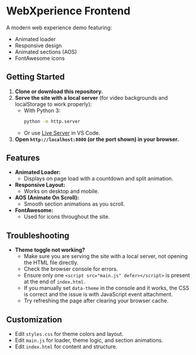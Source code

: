 # WebXperience Frontend

A modern web experience demo featuring:

- Animated loader
- Responsive design
- Animated sections (AOS)
- FontAwesome icons

## Getting Started

1. **Clone or download this repository.**
2. **Serve the site with a local server** (for video backgrounds and localStorage to work properly):
   - With Python 3:
     ```sh
     python -m http.server
     ```
   - Or use [Live Server](https://marketplace.visualstudio.com/items?itemName=ritwickdey.LiveServer) in VS Code.
3. **Open `http://localhost:8000` (or the port shown) in your browser.**

## Features

- **Animated Loader:**
  - Displays on page load with a countdown and split animation.
- **Responsive Layout:**
  - Works on desktop and mobile.
- **AOS (Animate On Scroll):**
  - Smooth section animations as you scroll.
- **FontAwesome:**
  - Used for icons throughout the site.

## Troubleshooting

- **Theme toggle not working?**
  - Make sure you are serving the site with a local server, not opening the HTML file directly.
  - Check the browser console for errors.
  - Ensure only one `<script src="main.js" defer></script>` is present at the end of `index.html`.
  - If you manually set `data-theme` in the console and it works, the CSS is correct and the issue is with JavaScript event attachment.
  - Try refreshing the page after clearing your browser cache.

## Customization

- Edit `styles.css` for theme colors and layout.
- Edit `main.js` for loader, theme logic, and section animations.
- Edit `index.html` for content and structure.
